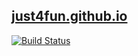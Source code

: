## [just4fun.github.io](https://just4fun.github.io/)

[![Build Status](https://travis-ci.org/just4fun/just4fun.github.io.svg?branch=master)](https://travis-ci.org/just4fun/just4fun.github.io)
